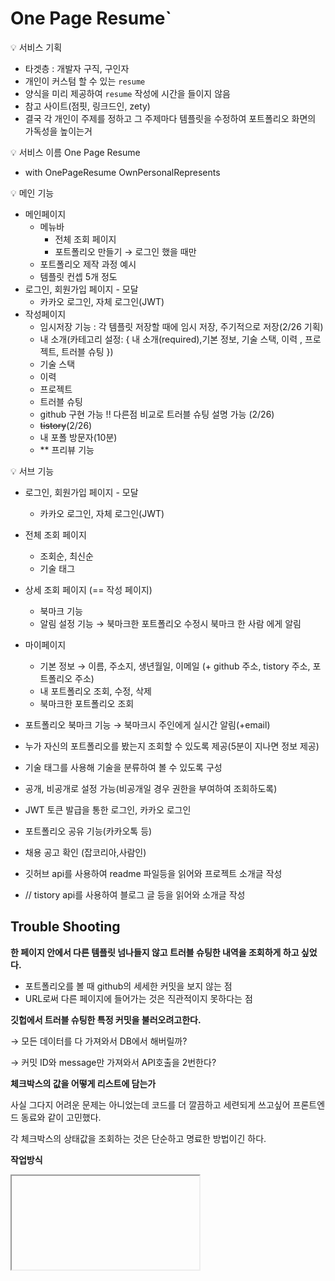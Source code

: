 # One Page Resume`



💡 서비스 기획

- 타겟층 : 개발자 구직, 구인자
- 개인이 커스텀 할 수 있는 `resume`
- 양식을 미리 제공하여 `resume` 작성에 시간을 들이지 않음
- 참고 사이트(점핏, 링크드인, zety)
- 결국 각 개인이 주제를 정하고 그 주제마다 템플릿을 수정하여 포트폴리오 화면의 가독성을 높이는거

💡 서비스 이름
One Page Resume

- with OnePageResume
  OwnPersonalRepresents

💡 메인 기능

- 메인페이지
  - 메뉴바
    - 전체 조회 페이지
    - 포트폴리오 만들기 → 로그인 했을 때만
  - 포트폴리오 제작 과정 예시
  - 템플릿 컨셉 5개 정도
- 로그인, 회원가입 페이지 - 모달
  - 카카오 로그인, 자체 로그인(JWT)
- 작성페이지
  - 임시저장 기능 : 각 템플릿 저장할 때에 임시 저장, 주기적으로 저장(2/26 기획)
  - 내 소개(카테고리 설정: { 내 소개(required),기본 정보, 기술 스택, 이력 , 프로젝트, 트러블 슈팅 })
  - 기술 스택
  - 이력
  - 프로젝트
  - 트러블 슈팅
  - github 구현 가능 !! 다른점 비교로 트러블 슈팅 설명 가능 (2/26)
  - ~~tistory~~(2/26)
  - 내 포폴 방문자(10분)
  - \*\* 프리뷰 기능

💡 서브 기능

- 로그인, 회원가입 페이지 - 모달
  - 카카오 로그인, 자체 로그인(JWT)
- 전체 조회 페이지
  - 조회순, 최신순
  - 기술 태그
- 상세 조회 페이지 (== 작성 페이지)
  - 북마크 기능
  - 알림 설정 기능 → 북마크한 포트폴리오 수정시 북마크 한 사람 에게 알림
- 마이페이지

  - 기본 정보 → 이름, 주소지, 생년월일, 이메일 (+ github 주소, tistory 주소, 포트폴리오 주소)
  - 내 포트폴리오 조회, 수정, 삭제
  - 북마크한 포트폴리오 조회

- 포트폴리오 북마크 기능 → 북마크시 주인에게 실시간 알림(+email)
- 누가 자신의 포트폴리오를 봤는지 조회할 수 있도록 제공(5분이 지나면 정보 제공)
- 기술 태그를 사용해 기술을 분류하여 볼 수 있도록 구성
- 공개, 비공개로 설정 가능(비공개일 경우 권한을 부여하여 조회하도록)
- JWT 토큰 발급을 통한 로그인, 카카오 로그인
- 포트폴리오 공유 기능(카카오톡 등)
- 채용 공고 확인 (잡코리아,사람인)
- 깃허브 api를 사용하여 readme 파일등을 읽어와 프로젝트 소개글 작성
- // tistory api를 사용하여 블로그 글 등을 읽어와 소개글 작성

## Trouble Shooting

**한 페이지 안에서 다른 템플릿 넘나들지 않고 트러블 슈팅한 내역을 조회하게 하고 싶었다.**

- 포트폴리오를 볼 때 github의 세세한 커밋을 보지 않는 점
- URL로써 다른 페이지에 들어가는 것은 직관적이지 못하다는 점

**깃헙에서 트러블 슈팅한 특정 커밋을 불러오려고한다.**

→ 모든 데이터를 다 가져와서 DB에서 해버릴까?

→ 커밋 ID와 message만 가져와서 API호출을 2번한다?

**체크박스의 값을 어떻게 리스트에 담는가**

사실 그다지 어려운 문제는 아니었는데 코드를 더 깔끔하고 세련되게 쓰고싶어 프론트엔드 동료와 같이 고민했다.

각 체크박스의 상태값을 조회하는 것은 단순하고 명료한 방법이긴 하다.

**작업방식**

<iframe> 태그를 이용해서 모달로 커밋 페이지가 나오게끔 하였다

→ CSP 보안 문제로 깃헙 URL을 불러오는데에 실패하였다.

![스크린샷 2022-02-26 오전 12.18.00.png](https://s3-us-west-2.amazonaws.com/secure.notion-static.com/b138685f-4db7-444f-b507-74941ab390bf/스크린샷_2022-02-26_오전_12.18.00.png)

kohsuke 라이브러리에서 getPatch() 라는 함수를 찾았다.
→ patch가 무엇인가 라는 질문에서

→ github API에서 patch가 무엇인지 찾아보았다.

→ 달라지는 부분을 나타내주는 API였다.

### 회의록

- 2022-03-01

  - career안에 contents는 career 테이블 안에 구분자를 통해 한 줄로 저장
  - github API 에서 받아오는 Readme파일의 형식이 수상했다.
  - github API는 하루 5000번의 제한이 있다.
  - 이메일 찾기와 비밀번호 찾기

- 2022-02-28

  - react-hook-form 공유
  - 배열 디스트럭쳐링 공유
  - API 설계
  - defaultStack 중요도 선정
  - 회원가입 로그인 방식 확정
  - 프로젝트 임시저장/ 저장 후 공개 방식 확정
  - 깃허브 파일 불러오기 방식 확정

- 2022-02-27

  - **DefaultStack**
  - **Email로 회원가입하면 인증코드**
  - **로그인 방식**
  - **github API 설계의 문제가 드러났다.**
  - **임시저장에 대한 문제**
  - **생성날짜, 조회수, 북마크한 사람 수 에 대한 고려를 전혀 하지 않았다.**
  - [https://macgle.wordpress.com/2022/02/28/project-onepageresume-day3/](https://macgle.wordpress.com/2022/02/28/project-onepageresume-day3/)

- 2022-02-26

  - 임시저장 기능에 대한 추가 → 임시저장 기능 구현 어떻게 할지 추후 결정
  - 회원가입시 이메일로 인증
  - 다른 사람이 내 포트폴리오를 북마크했을때 이메일로 알림
  - 대략적인 API 설계 → 메인 페이지 전체 조회 , 상세 페이지 미설계
  - Back-end ERD 설계 → 내일 수정 예정 (포트폴리오 테이블의 내용이 많아 여러 개로 쪼개어 관리)
  - 전체 포트폴리오에서 구역을 나누어 구역마다 저장할 수 있게 수정
    (원래는 전체 페이지를 한번에 저장하려고 했음)
  - 포트폴리오 개수 1개 제한 안하고 여러개 할 수 있음
  - 로그인 페이지 디자인 구성

- 2022-02-25
  - 프로젝트 주제 선정
  - 팀 노션 작성
  - 기획서 작성
  - 타임라인 1주차 작성
  - 와이어프레임 1차 작성
  - 1차 기능 구상


<p align="middle" >
  <img src="https://poug.s3.ap-northeast-2.amazonaws.com/pavicon.svg" width="400">
</p>
<h2 align="middle">POUG</h2>
<p align="middle">Github 연동 포트폴리오 제작 사이트</p>
</p>

## 문제 인식

- ✔️ 정보 전달의 이력서 양식이 더 이상 개발자의 모든 정보를 담을 수가 없다.
- ✔️ 개발자는 현 트렌드상 깃허브와 블로그를 기입하고 공유하여야 한다.
- ✔️ 평가자 입장에서 여러 브라우저를 활용하여 화면 이동을 하는 단점이 있다.

## POUG
> `Github에 연동하여 패치코드를 직접`가져와서 Readme에 담을 수 없는 `trouble shooting`을 주체적으로 작성할 수 있습니다.
 
## 메인 기능
- 메인페이지
  - 클릭순 포트폴리오 12개 조회
  - 프로젝트 조회 (로그인 유저는 본인의 기술스택에 따라 프로젝트 조회, intersection observer를 이용한 무한스크롤)
- 로그인 페이지
  - 카카오 연동 소셜 로그인
  - 이메일 가입 여부 확인에 따라 신규 유저, 기존 유저 조회
- 회원가입 페이지
  - 비밀번호만 추가 입력하고 로그인
  - 포트폴리오 

## 📝 Requirements
### 필수 요구사항 
- [ ] `Storybook` 상호 작용 테스트
- [ ] `재사용 가능한 Component` 작성
#### 카드 추가
- [ ] `<`(뒤로가기) 버튼 클릭 시, 카드 목록 페이지로 이동한다.
- [ ] 카드 번호를 입력 받을 수 있다.
    - [ ] 카드 번호입력 폼에 라벨을 보여준다.
    - [ ] 카드 번호는 숫자만 입력가능하다.
    - [ ] 카드 번호 4자리마다 `-`가 삽입된다.
    - [ ] 카드 번호는 실시간으로 카드 UI에 반영된다.
    - [ ] 카드 번호는 앞 8자리만 숫자로 보여지고, 나머지 숫자는 `*`로 보여진다.
    - [ ] 카드 번호 앞 8자리로 카드사를 추정하여 그 테마를 카드 UI에 반영한다.
    - [ ] 카드사가 선택되고 유효한 카드 번호 16자리를 모두 입력하면, 자동으로 만료일로 focus된다.
    - [ ] 카드 앞 8자리 숫자를 입력하고 카드사가 선택되지 않은 경우, 나머지 카드 번호 입력 시도 시, 카드사 선택 모달이 보여진다.
    - [ ] 유효하지 않은 카드 번호를 입력하면, 입력 폼 아래에 에러 메시지를 보여준다.
- [ ] 만료일을 입력 받을 수 있다.
    - [ ] 만료일 입력 폼에 라벨을 보여준다.
    - [ ] `MM / YY` 로 placeholder를 적용한다.
    - [ ] 월, 년 사이에 자동으로 `/`가 삽입된다.
    - [ ] 만료일은 실시간으로 카드 UI에 반영된다.
    - [ ] 월은 1이상 12이하 숫자여야 한다.
    - [ ] 월, 년 입력이 유효하면 보안코드 입력으로 focus된다
    - [ ] 유효하지 않은 만료일을 입력하면, 입력 폼 아래에 에러 메시지를 보여준다.
- [ ] 보안코드를 입력 받을 수 있다.
    - [ ] 카드 보안코드 입력 폼에 라벨을 보여준다.
    - [ ] 보안코드는 `*`으로 보여진다.
    - [ ] 보안코드 3자리가 입력되면 카드 비밀번호 입력으로 focus된다.
    - [ ] 보안코드는 숫자만 입력가능하다.
    - [ ] 유효하지 않은 보안코드를 입력하면, 입력 폼 아래에 에러 메시지를 보여준다.
- [ ] 카드 비밀번호의 앞 2자리를 입력 받을 수 있다.
    - [ ] 카드 비밀번호 입력 폼에 라벨을 보여준다.
    - [ ] 카드 비밀번호는 각 폼마다 한자리 숫자만 입력가능하다.
    - [ ] 첫자리 입력이 완료되면 둘째자리 입력으로 focus된다.
    - [ ] 카드 번호 입력 시, `*`으로 보여진다.
    - [ ] 유효하지 않은 카드 비밀번호를 입력하면, 입력 폼 아래에 에러 메시지를 보여준다.
- [ ] 카드 소유자 이름을 입력 받을 수 있다.
    - [ ] 카드 소유자 이름 입력 폼 라벨을 보여준다.
    - [ ] 이름은 30자리까지 입력할 수 있다.
    - [ ] 이름 입력 폼 위에, 현재 입력 자릿수와 최대 입력 자릿수를 실시간으로 보여준다.
- [ ] 클릭 시, 카드 등록 완료 페이지로 이동한다.
### 심화 요구사항 (선택사항)
- [ ] `Storybook` 단위 테스트
- [ ] 유효성 검증 실패에 대한 UI/UX 추가
- [ ] 카드사 선택
  - [ ] 카드사를 선택하면 모달이 닫히고, 그 테마를 카드 UI에 반영한다.
  - [ ] 카드사를 선택하지 않아도 모달을 닫을 수 있다.
- [ ] 보안코드 툴팁
  - [ ] 클릭 시, 보안코드 관련 안내 메시지를 보여준다.
  - [ ] focusout 시, 툴팁이 닫힌다.
- [ ] 가상 키보드
  - [ ] 마스킹 처리된 값 입력시 사용
  - [ ] 숫자를 랜덤으로 배열

# Step2 - Controlled & Uncontrolled Components + Context API
## 🚀 Getting Started
> `Component-Driven Development` 에 따라 UI를 구성하고 재사용 가능한 `Component`를 작성합니다.
 
✔️ `모바일 타겟`의 웹 앱을 구현하며 사용하기 `편리한 모바일 UI/UX`에 대해 고민해봅니다.
✔️ 다른 라이브러리나 프레임워크 없이 오로지 `React`만으로 상태를 관리하고 컴포넌트를 설계합니다.
✔️ React `Context API`를 활용합니다.
✔️ `재사용 가능한 Component`를 직접 작성하고 사용합니다.
✔️ `Controlled` & `Uncontrolled Components`에 입각하여 `Form`을 핸들링합니다.
✔️ [Github Repository](https://github.com/next-step/react-payments)
## 📝 Requirements
### 필수 요구사항 
- [ ] `Storybook` 상호 작용 테스트
- [ ] `Controlled` & `Uncontrolled Components`에 입각하여 `Form` 핸들링
- [ ] `Context API`를 활용해 전역 상태 관리 및 계층 재구성
#### 카드 추가 확인
- [ ] 이전 폼에서 입력된 카드를 보여준다.
- [ ] 카드 별칭을 입력할 수 있다.
    - [ ] placeholder는 `카드 별칭 (선택)`이다.
    - [ ] 빈 입력값인 경우, 카드사 이름이 별칭으로 저장된다.
    - [ ] 최대 길이는 10자리이다.
- [ ] 확인 버튼을 누르면, 카드 목록 페이지로 이동한다.
#### 카드 목록
- [ ] 카드 목록을 조회할 수 있다.
- [ ] 카드 목록은 최신순(내림차순)으로 정렬된다.
- [ ] 목록 최상단에 `+`을 누르면 카드 추가 페이지로 이동한다.
- [ ] 카드를 클릭하면, 카드 별칭 수정(카드 추가 완료 페이지)로 이동한다.
- [ ] 카드를 삭제할 수 있다.
### 선택 요구사항
- [ ] `Storybook` 스냅샷 테스트
- [ ] 비동기 통신
  - [ ] 다양한 도구를 활용 (예 JSON Server, Strapi 등등)
  - [ ] 등록된 카드 정보를 CRUD 합니다.
- [ ] 나열된 카드 클릭시 `카드 추가 확인` 화면 재활용
  - [ ] 별칭 수정 가능